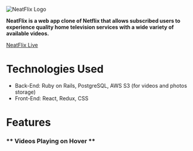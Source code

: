 ![NeatFlix Logo](https://neatflix-seeds.s3.amazonaws.com/nf_logo.png)

**NeatFlix is a web app clone of Netflix that allows subscribed users to experience quality home television services with a wide variety of available videos.**


[NeatFlix Live](https://neatflix.herokuapp.com/#/)


# **Technologies Used**

* Back-End: Ruby on Rails, PostgreSQL, AWS S3 (for videos and photos storage)
* Front-End: React, Redux, CSS


# **Features**

### ** Videos Playing on Hover **


